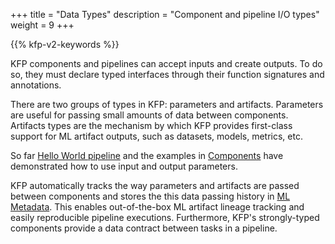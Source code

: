 +++
title = "Data Types"
description = "Component and pipeline I/O types"
weight = 9
+++

{{% kfp-v2-keywords %}}

KFP components and pipelines can accept inputs and create outputs. To do so, they must declare typed interfaces through their function signatures and annotations.

There are two groups of types in KFP: parameters and artifacts. Parameters are useful for passing small amounts of data between components. Artifacts types are the mechanism by which KFP provides first-class support for ML artifact outputs, such as datasets, models, metrics, etc.

So far [Hello World pipeline][hello-world] and the examples in [Components][components] have demonstrated how to use input and output parameters.

KFP automatically tracks the way parameters and artifacts are passed between components and stores the this data passing history in [ML Metadata][ml-metadata]. This enables out-of-the-box ML artifact lineage tracking and easily reproducible pipeline executions. Furthermore, KFP's strongly-typed components provide a data contract between tasks in a pipeline.

[hello-world]: /docs/components/pipelines/getting-started
[components]: /docs/components/pipelines/user-guides/create-components
[ml-metadata]: https://github.com/google/ml-metadata